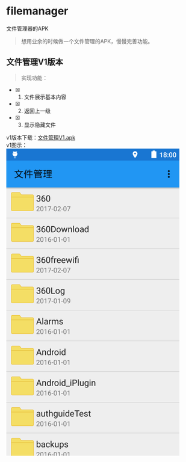 # filemanager
文件管理器的APK
> 想用业余的时候做一个文件管理的APK，慢慢完善功能。
## 文件管理V1版本
> 实现功能：  

 - [x] 1. 文件展示基本内容  
 - [x] 2. 返回上一级  
 - [x] 3. 显示隐藏文件  

v1版本下载：[文件管理V1.apk](https://github.com/xuanu/filemanager/raw/master/screenshots/文件管理V1.apk)  
v1图示：  
![image](https://github.com/xuanu/filemanager/raw/master/screenshots/device-2017-04-06-191627.png)  
  
  